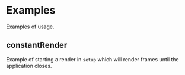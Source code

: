 # Examples
Examples of usage.

## constantRender
Example of starting a render in `setup` which will render frames until the application closes.